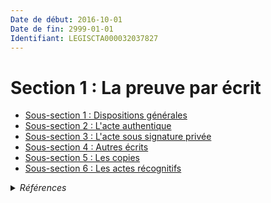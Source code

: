 ```yaml
---
Date de début: 2016-10-01
Date de fin: 2999-01-01
Identifiant: LEGISCTA000032037827
---
```


<h1>Section 1 : La preuve par écrit</h1>

- [Sous-section 1 : Dispositions générales](sous-section_1/README.md)
- [Sous-section 2 : L'acte authentique](sous-section_2/README.md)
- [Sous-section 3 : L'acte sous signature privée](sous-section_3/README.md)
- [Sous-section 4 : Autres écrits](sous-section_4/README.md)
- [Sous-section 5 : Les copies](sous-section_5/README.md)
- [Sous-section 6 : Les actes récognitifs](sous-section_6/README.md)

<details>
  <summary><em>Références</em></summary>

  <h2>Articles faisant référence à la section</h2>
  
  <ul>
    <li>
      <a href="https://legal.tricoteuses.fr//redirection/LEGIARTI000032006595?vers=git&vers=legifrance">Ordonnance n° 2016-131 du 10 février 2016 portant réforme du droit des contrats, du régime général et de la preuve des obligations - article 4 ENTIEREMENT_MODIF</a> CREE source
    </li>
  </ul>
</details>
